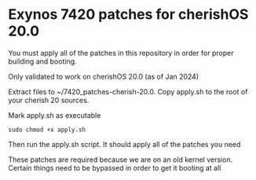 # Exynos 7420 patches for cherishOS 20.0
You must apply all of the patches in this repository in order for proper building and booting. 

Only validated to work on cherishOS 20.0 (as of Jan 2024)

Extract files to ~/7420_patches-cherish-20.0. Copy apply.sh to the root of your cherish 20 sources.

Mark apply.sh as executable

```
sudo chmod +x apply.sh
```

Then run the apply.sh script. It should apply all of the patches you need

These patches are required because we are on an old kernel version. Certain things need to be bypassed in order to get it booting at all